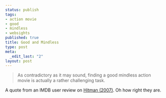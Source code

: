 ```yaml
--- 
status: publish
tags: 
- action movie
- good
- mindless
- websights
published: true
title: Good and Mindless
type: post
meta: 
  _edit_last: "2"
layout: post
---
```

<blockquote>As contradictory as it may sound, finding a good mindless action movie is actually a rather challenging task.</blockquote>

A quote from an IMDB user review on <a href="http://www.imdb.com/title/tt0465494/">Hitman (2007)</a>. Oh how right they are.
